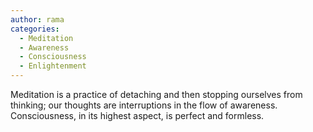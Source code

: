 ```yaml
---
author: rama
categories:
  - Meditation
  - Awareness
  - Consciousness
  - Enlightenment
---
```


Meditation is a practice of detaching and then stopping ourselves from thinking; our thoughts are interruptions in the flow of awareness. Consciousness, in its highest aspect, is perfect and formless.
